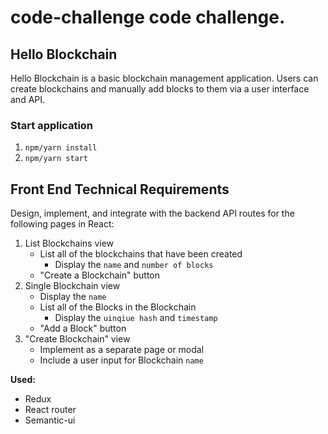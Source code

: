 ﻿# code-challenge code challenge.

## Hello Blockchain

Hello Blockchain is a basic blockchain management application. Users can create blockchains and manually add blocks to them via a user interface and API.

### Start application

1. `npm/yarn install`
2. `npm/yarn start`

## Front End Technical Requirements

Design, implement, and integrate with the backend API routes for the following pages in React:

1. List Blockchains view
    - List all of the blockchains that have been created
      - Display the `name` and `number of blocks`
    - "Create a Blockchain" button
2. Single Blockchain view
    - Display the `name`
    - List all of the Blocks in the Blockchain
      - Display the `uinqiue hash` and `timestamp`
    - "Add a Block" button
3. "Create Blockchain" view
    - Implement as a separate page or modal
    - Include a user input for Blockchain `name`

**Used:**
  - Redux
  - React router
  - Semantic-ui
